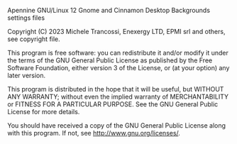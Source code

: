 Apennine GNU/Linux 12 Gnome and Cinnamon Desktop Backgrounds settings files

Copyright (C) 2023 Michele Trancossi, Enexergy LTD, EPMI srl and others, see copyright file.

This program is free software: you can redistribute it and/or modify it under the terms of the GNU General Public License as published by the Free Software Foundation, either version 3 of the License, or (at your option) any later version.

This program is distributed in the hope that it will be useful, but WITHOUT ANY WARRANTY; without even the implied warranty of MERCHANTABILITY or FITNESS FOR A PARTICULAR PURPOSE. See the GNU General Public License for more details.

You should have received a copy of the GNU General Public License along with this program. If not, see http://www.gnu.org/licenses/.

